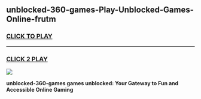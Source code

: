 
## unblocked-360-games-Play-Unblocked-Games-Online-frutm
<h3>
<a href="https://premium76.site?title=unblocked-360-games&ref=24A">CLICK TO PLAY</a></h3>
<hr>

<h3>
<a href="https://premium76.site?title=unblocked-360-games&ref=24A">CLICK 2 PLAY</a>
  
</h3>

<a href="https://premium76.site?title=unblocked-360-games&ref=24A"><img src="https://clearcache.store/games.png"></a>


**unblocked-360-games games unblocked: Your Gateway to Fun and Accessible Online Gaming**
